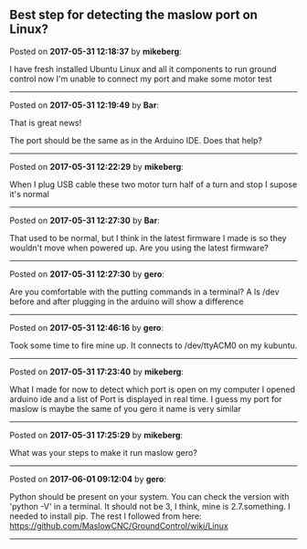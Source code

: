 ## Best step for detecting the maslow port on Linux?
Posted on **2017-05-31 12:18:37** by **mikeberg**:

I have fresh installed Ubuntu Linux and all it components to run ground control now I'm unable to connect my port and make some motor test

---

Posted on **2017-05-31 12:19:49** by **Bar**:

That is great news! 



The port should be the same as in the Arduino IDE. Does that help?

---

Posted on **2017-05-31 12:22:29** by **mikeberg**:

When I plug USB cable these two motor turn half of a turn and stop I supose it's normal

---

Posted on **2017-05-31 12:27:30** by **Bar**:

That used to be normal, but I think in the latest firmware I made is so they wouldn't move when powered up. Are you using the latest firmware?

---

Posted on **2017-05-31 12:27:30** by **gero**:

Are you comfortable with the putting commands in a terminal? A ls /dev before and after plugging in the arduino will show a difference

---

Posted on **2017-05-31 12:46:16** by **gero**:

Took some time to fire mine up. It connects to /dev/ttyACM0 on my kubuntu.

---

Posted on **2017-05-31 17:23:40** by **mikeberg**:

What I made for now to detect which port is open on my computer I opened arduino ide and a list of Port is displayed in real time. I guess my port for maslow is maybe the same of you gero it name is very similar

---

Posted on **2017-05-31 17:25:29** by **mikeberg**:

What was your steps to make it run maslow gero?

---

Posted on **2017-06-01 09:12:04** by **gero**:

Python should be present on your system. You can check the version with 'python -V' in a terminal. It should not be 3, I think, mine is 2.7.something. I needed to install pip. The rest I followed from here: https://github.com/MaslowCNC/GroundControl/wiki/Linux

---

